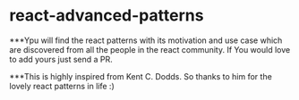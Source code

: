 # react-advanced-patterns



***Ypu will find the react patterns with its motivation and use case which are discovered from all the people in the react community. If You would love to add yours just send a PR. 

***This is highly inspired from Kent C. Dodds. So thanks to him for the lovely react patterns in life :)
